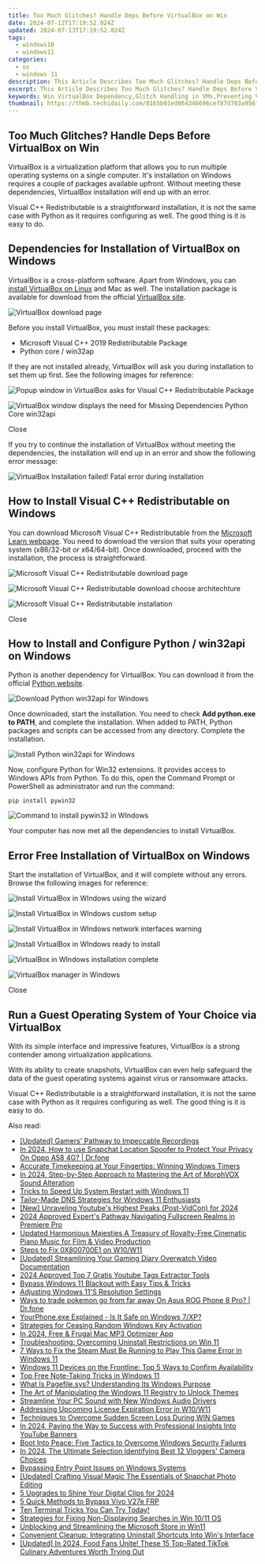 ```yaml
---
title: Too Much Glitches? Handle Deps Before VirtualBox on Win
date: 2024-07-12T17:19:52.024Z
updated: 2024-07-13T17:19:52.024Z
tags:
  - windows10
  - windows11
categories:
  - os
  - windows 11
description: This Article Describes Too Much Glitches? Handle Deps Before VirtualBox on Win
excerpt: This Article Describes Too Much Glitches? Handle Deps Before VirtualBox on Win
keywords: Win VirtualBox Dependency,Glitch Handling in VMs,Preventing VBox Errors,Virtualization Stability,Managing System Deps,Optimizing Windows VMs,Fixing Glitches on OS X
thumbnail: https://thmb.techidaily.com/8165b01ed064346696cef87d703a956f25f7e75ad27ec5fc1142917a3643401d.jpg
---
```


## Too Much Glitches? Handle Deps Before VirtualBox on Win

 VirtualBox is a virtualization platform that allows you to run multiple operating systems on a single computer. It's installation on Windows requires a couple of packages available upfront. Without meeting these dependencies, VirtualBox installation will end up with an error.

 Visual C++ Redistributable is a straightforward installation, it is not the same case with Python as it requires configuring as well. The good thing is it is easy to do.

## Dependencies for Installation of VirtualBox on Windows

 VirtualBox is a cross-platform software. Apart from Windows, you can [install VirtualBox on Linux](https://www.makeuseof.com/install-ubuntu-virtualbox/) and Mac as well. The installation package is available for download from the official [VirtualBox site](https://www.virtualbox.org/wiki/Downloads).

![VirtualBox download page](https://static1.makeuseofimages.com/wordpress/wp-content/uploads/2023/08/01-virtualbox-download-page.jpg)

 Before you install VirtualBox, you must install these packages:

* Microsoft Visual C++ 2019 Redistributable Package
* Python core / win32ap

 If they are not installed already, VirtualBox will ask you during installation to set them up first. See the following images for reference:

![Popup window in VirtualBox asks for Visual C++ Redistributable Package](https://static1.makeuseofimages.com/wordpress/wp-content/uploads/2023/08/02-popup-window-in-virtualbox-asks-for-visual-c-redistributable-package-2.jpg)

![VirtualBox window displays the need for Missing Dependencies Python Core win32api](https://static1.makeuseofimages.com/wordpress/wp-content/uploads/2023/08/03-virtualbox-window-displays-the-need-for-missing-dependencies-python-core-win32api.jpg)

Close

 If you try to continue the installation of VirtualBox without meeting the dependencies, the installation will end up in an error and show the following error message:

![VirtualBox Installation failed! Fatal error during installation](https://static1.makeuseofimages.com/wordpress/wp-content/uploads/2023/08/04-virtualbox-installation-failed-fatal-error-during-installation.jpg)

## How to Install Visual C++ Redistributable on Windows

 You can download Microsoft Visual C++ Redistributable from the [Microsoft Learn webpage](https://learn.microsoft.com/en-us/cpp/windows/latest-supported-vc-redist?view=msvc-170). You need to download the version that suits your operating system (x86/32-bit or x64/64-bit). Once downloaded, proceed with the installation, the process is straightforward.

![Microsoft Visual C++ Redistributable download page](https://static1.makeuseofimages.com/wordpress/wp-content/uploads/2023/08/05-microsoft-visual-c-redistributable-download-page.jpg)

![Microsoft Visual C++ Redistributable download choose architechture](https://static1.makeuseofimages.com/wordpress/wp-content/uploads/2023/08/06-microsoft-visual-c-redistributable-download-choose-architechture.jpg)

![Microsoft Visual C++ Redistributable installation](https://static1.makeuseofimages.com/wordpress/wp-content/uploads/2023/08/07-microsoft-visual-c-redistributable-installation.jpg)

Close

## How to Install and Configure Python / win32api on Windows

 Python is another dependency for VirtualBox. You can download it from the official [Python website](https://www.python.org/downloads/).

![Download Python win32api for Windows](https://static1.makeuseofimages.com/wordpress/wp-content/uploads/2023/08/08-download-python-win32api-for-windows.jpg)

 Once downloaded, start the installation. You need to check **Add python.exe to PATH**, and complete the installation. When added to PATH, Python packages and scripts can be accessed from any directory. Complete the installation.

![Install Python win32api for Windows](https://static1.makeuseofimages.com/wordpress/wp-content/uploads/2023/08/09-install-python-win32api-for-windows.jpg)

 Now, configure Python for Win32 extensions. It provides access to Windows APIs from Python. To do this, open the Command Prompt or PowerShell as administrator and run the command:

`pip install pywin32`

![Command to install pywin32 in WIndows](https://static1.makeuseofimages.com/wordpress/wp-content/uploads/2023/08/10-command-to-install-pywin32-in-windows.jpg)

 Your computer has now met all the dependencies to install VirtualBox.

## Error Free Installation of VirtualBox on Windows

 Start the installation of VirtualBox, and it will complete without any errors. Browse the following images for reference:

![Install VirtualBox in WIndows using the wizard](https://static1.makeuseofimages.com/wordpress/wp-content/uploads/2023/08/11-install-virtualbox-in-windows-using-the-wizard.jpg)

![Install VirtualBox in WIndows custom setup](https://static1.makeuseofimages.com/wordpress/wp-content/uploads/2023/08/12-install-virtualbox-in-windows-custom-setup.jpg)

![Install VirtualBox in WIndows network interfaces warning](https://static1.makeuseofimages.com/wordpress/wp-content/uploads/2023/08/13-install-virtualbox-in-windows-network-interfaces-warning.jpg)

![Install VirtualBox in WIndows ready to install](https://static1.makeuseofimages.com/wordpress/wp-content/uploads/2023/08/14-install-virtualbox-in-windows-ready-to-install.jpg)

![VirtualBox in WIndows installation complete](https://static1.makeuseofimages.com/wordpress/wp-content/uploads/2023/08/15-virtualbox-in-windows-installation-complete.jpg)

![VirtualBox manager in Windows](https://static1.makeuseofimages.com/wordpress/wp-content/uploads/2023/08/16-virtualbox-manager-in-windows.jpg)

Close

## Run a Guest Operating System of Your Choice via VirtualBox

 With its simple interface and impressive features, VirtualBox is a strong contender among virtualization applications.

 With its ability to create snapshots, VirtualBox can even help safeguard the data of the guest operating systems against virus or ransomware attacks.

 Visual C++ Redistributable is a straightforward installation, it is not the same case with Python as it requires configuring as well. The good thing is it is easy to do.



<ins class="adsbygoogle"
      style="display:block"
      data-ad-client="ca-pub-7571918770474297"
      data-ad-slot="8358498916"
      data-ad-format="auto"
      data-full-width-responsive="true"></ins>
<span class="atpl-alsoreadstyle">Also read:</span>
<div><ul>
<li><a href="https://screen-sharing-recording.techidaily.com/updated-gamers-pathway-to-impeccable-recordings/"><u>[Updated] Gamers' Pathway to Impeccable Recordings</u></a></li>
<li><a href="https://phone-solutions.techidaily.com/in-2024-how-to-use-snapchat-location-spoofer-to-protect-your-privacy-on-oppo-a58-4g-drfone-by-drfone-virtual-android/"><u>In 2024, How to use Snapchat Location Spoofer to Protect Your Privacy On Oppo A58 4G? | Dr.fone</u></a></li>
<li><a href="https://win11-tips.techidaily.com/accurate-timekeeping-at-your-fingertips-winning-windows-timers/"><u>Accurate Timekeeping at Your Fingertips: Winning Windows Timers</u></a></li>
<li><a href="https://fox-blue.techidaily.com/in-2024-step-by-step-approach-to-mastering-the-art-of-morphvox-sound-alteration/"><u>In 2024, Step-by-Step Approach to Mastering the Art of MorphVOX Sound Alteration</u></a></li>
<li><a href="https://win11-tips.techidaily.com/tricks-to-speed-up-system-restart-with-windows-11/"><u>Tricks to Speed Up System Restart with Windows 11</u></a></li>
<li><a href="https://win11-tips.techidaily.com/tailor-made-dns-strategies-for-windows-11-enthusiasts/"><u>Tailor-Made DNS Strategies for Windows 11 Enthusiasts</u></a></li>
<li><a href="https://youtube-lab.techidaily.com/nraveling-youtubes-highest-peaks-post-vidcon-for-2024/"><u>[New] Unraveling Youtube's Highest Peaks (Post-VidCon) for 2024</u></a></li>
<li><a href="https://some-techniques.techidaily.com/2024-approved-experts-pathway-navigating-fullscreen-realms-in-premiere-pro/"><u>2024 Approved  Expert's Pathway  Navigating Fullscreen Realms in Premiere Pro</u></a></li>
<li><a href="https://sound-optimizing.techidaily.com/updated-harmonious-majesties-a-treasury-of-royalty-free-cinematic-piano-music-for-film-and-video-production/"><u>Updated Harmonious Majesties A Treasury of Royalty-Free Cinematic Piano Music for Film & Video Production</u></a></li>
<li><a href="https://win11-tips.techidaily.com/steps-to-fix-0x800700e1-on-w10w11/"><u>Steps to Fix 0X800700E1 on W10/W11</u></a></li>
<li><a href="https://on-screen-recording.techidaily.com/updated-streamlining-your-gaming-diary-overwatch-video-documentation/"><u>[Updated] Streamlining Your Gaming Diary  Overwatch Video Documentation</u></a></li>
<li><a href="https://youtube-help.techidaily.com/2024-approved-top-7-gratis-youtube-tags-extractor-tools/"><u>2024 Approved  Top 7 Gratis Youtube Tags Extractor Tools</u></a></li>
<li><a href="https://win11-tips.techidaily.com/bypass-windows-11-blackout-with-easy-tips-and-tricks/"><u>Bypass Windows 11 Blackout with Easy Tips & Tricks</u></a></li>
<li><a href="https://win11-tips.techidaily.com/adjusting-windows-11s-resolution-settings/"><u>Adjusting Windows 11'S Resolution Settings</u></a></li>
<li><a href="https://android-pokemon-go.techidaily.com/ways-to-trade-pokemon-go-from-far-away-on-asus-rog-phone-8-pro-drfone-by-drfone-virtual-android/"><u>Ways to trade pokemon go from far away On Asus ROG Phone 8 Pro? | Dr.fone</u></a></li>
<li><a href="https://win11-tips.techidaily.com/yourphoneexe-explained-is-it-safe-on-windows-7xp/"><u>YourPhone.exe Explained - Is It Safe on Windows 7/XP?</u></a></li>
<li><a href="https://win11-tips.techidaily.com/strategies-for-ceasing-random-windows-key-activation/"><u>Strategies for Ceasing Random Windows Key Activation</u></a></li>
<li><a href="https://voice-adjusting.techidaily.com/in-2024-free-and-frugal-mac-mp3-optimizer-app/"><u>In 2024, Free & Frugal Mac MP3 Optimizer App</u></a></li>
<li><a href="https://win11-tips.techidaily.com/troubleshooting-overcoming-uninstall-restrictions-on-win-11/"><u>Troubleshooting: Overcoming Uninstall Restrictions on Win 11</u></a></li>
<li><a href="https://win11-tips.techidaily.com/7-ways-to-fix-the-steam-must-be-running-to-play-this-game-error-in-windows-11/"><u>7 Ways to Fix the Steam Must Be Running to Play This Game Error in Windows 11</u></a></li>
<li><a href="https://win11-tips.techidaily.com/windows-11-devices-on-the-frontline-top-5-ways-to-confirm-availability/"><u>Windows 11 Devices on the Frontline: Top 5 Ways to Confirm Availability</u></a></li>
<li><a href="https://win11-tips.techidaily.com/top-free-note-taking-tricks-in-windows-11/"><u>Top Free Note-Taking Tricks in Windows 11</u></a></li>
<li><a href="https://win11-tips.techidaily.com/what-is-pagefilesys-understanding-its-windows-purpose/"><u>What Is Pagefile.sys? Understanding Its Windows Purpose</u></a></li>
<li><a href="https://win11-tips.techidaily.com/the-art-of-manipulating-the-windows-11-registry-to-unlock-themes/"><u>The Art of Manipulating the Windows 11 Registry to Unlock Themes</u></a></li>
<li><a href="https://win11-tips.techidaily.com/streamline-your-pc-sound-with-new-windows-audio-drivers/"><u>Streamline Your PC Sound with New Windows Audio Drivers</u></a></li>
<li><a href="https://win11-tips.techidaily.com/addressing-upcoming-license-expiration-error-in-w10w11/"><u>Addressing Upcoming License Expiration Error in W10/W11</u></a></li>
<li><a href="https://win11-tips.techidaily.com/techniques-to-overcome-sudden-screen-loss-during-win-games/"><u>Techniques to Overcome Sudden Screen Loss During WIN Games</u></a></li>
<li><a href="https://youtube-help.techidaily.com/in-2024-paving-the-way-to-success-with-professional-insights-into-youtube-banners/"><u>In 2024, Paving the Way to Success with Professional Insights Into YouTube Banners</u></a></li>
<li><a href="https://win11-tips.techidaily.com/boot-into-peace-five-tactics-to-overcome-windows-security-failures/"><u>Boot Into Peace: Five Tactics to Overcome Windows Security Failures</u></a></li>
<li><a href="https://youtube-help.techidaily.com/in-2024-the-ultimate-selection-identifying-best-12-vloggers-camera-choices/"><u>In 2024, The Ultimate Selection  Identifying Best 12 Vloggers' Camera Choices</u></a></li>
<li><a href="https://win11-tips.techidaily.com/bypassing-entry-point-issues-on-windows-systems/"><u>Bypassing Entry Point Issues on Windows Systems</u></a></li>
<li><a href="https://snapchat-videos.techidaily.com/updated-crafting-visual-magic-the-essentials-of-snapchat-photo-editing/"><u>[Updated] Crafting Visual Magic  The Essentials of Snapchat Photo Editing</u></a></li>
<li><a href="https://extra-tips.techidaily.com/5-upgrades-to-shine-your-digital-clips-for-2024/"><u>5 Upgrades to Shine Your Digital Clips for 2024</u></a></li>
<li><a href="https://bypass-frp.techidaily.com/5-quick-methods-to-bypass-vivo-v27e-frp-by-drfone-android/"><u>5 Quick Methods to Bypass Vivo V27e FRP</u></a></li>
<li><a href="https://win11-tips.techidaily.com/1719365974672-ten-terminal-tricks-you-can-try-today/"><u>Ten Terminal Tricks You Can Try Today!</u></a></li>
<li><a href="https://win11-tips.techidaily.com/strategies-for-fixing-non-displaying-searches-in-win-1011-os/"><u>Strategies for Fixing Non-Displaying Searches in Win 10/11 OS</u></a></li>
<li><a href="https://win11-tips.techidaily.com/unblocking-and-streamlining-the-microsoft-store-in-win11/"><u>Unblocking and Streamlining the Microsoft Store in Win11</u></a></li>
<li><a href="https://win11-tips.techidaily.com/convenient-cleanup-integrating-uninstall-shortcuts-into-wins-interface/"><u>Convenient Cleanup: Integrating Uninstall Shortcuts Into Win's Interface</u></a></li>
<li><a href="https://tiktok-video-recordings.techidaily.com/updated-in-2024-food-fans-unite-these-15-top-rated-tiktok-culinary-adventures-worth-trying-out/"><u>[Updated] In 2024, Food Fans Unite! These 15 Top-Rated TikTok Culinary Adventures Worth Trying Out</u></a></li>
</ul></div>
